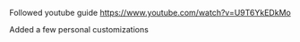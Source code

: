 Followed youtube guide https://www.youtube.com/watch?v=U9T6YkEDkMo

Added a few personal customizations
